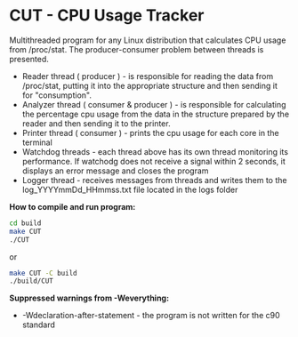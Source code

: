 # CUT - CPU Usage Tracker

Multithreaded program for any Linux distribution that calculates CPU usage from /proc/stat.
The producer-consumer problem between threads is presented.
- Reader thread ( producer ) - is responsible for reading the data from /proc/stat, putting it into the appropriate structure and then sending it for "consumption".
- Analyzer thread ( consumer & producer ) - is responsible for calculating the percentage cpu usage from the data in the structure prepared by the reader and then sending it to the printer.
- Printer thread ( consumer ) - prints the cpu usage for each core in the terminal
- Watchdog threads - each thread above has its own thread monitoring its performance. If watchodg does not receive a signal within 2 seconds, it displays an error message and closes the program
- Logger thread - receives messages from threads and writes them to the log_YYYYmmDd_HHmmss.txt file located in the logs folder

**How to compile and run program:**
```sh
cd build
make CUT
./CUT
```
or
```sh
make CUT -C build
./build/CUT
```

**Suppressed warnings from -Weverything:**
- -Wdeclaration-after-statement - the program is not written for the c90 standard


